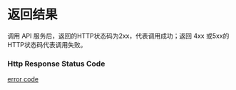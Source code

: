# 返回结果

调用 API 服务后，返回的HTTP状态码为2xx，代表调用成功；返回 4xx 或5xx的HTTP状态码代表调用失败。

### Http Response Status Code

[error code](../cn/API/Common-Declaration/Error-Codes.md)
